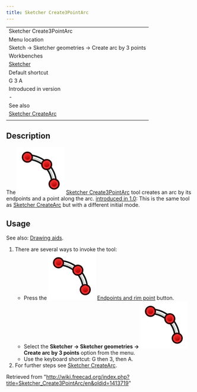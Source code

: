 ```yaml
---
title: Sketcher Create3PointArc
---
```


|                                                                |
| -------------------------------------------------------------- |
| Sketcher Create3PointArc                                       |
| Menu location                                                  |
| Sketch → Sketcher geometries → Create arc by 3 points          |
| Workbenches                                                    |
| [Sketcher](/Sketcher_Workbench "Sketcher Workbench")           |
| Default shortcut                                               |
| G 3 A                                                          |
| Introduced in version                                          |
| -                                                              |
| See also                                                       |
| [Sketcher CreateArc](/Sketcher_CreateArc "Sketcher CreateArc") |
|                                                                |

## Description

The ![](/src/assets/images/Sketcher_Create3PointArc.svg) [Sketcher Create3PointArc](/Sketcher_Create3PointArc "Sketcher Create3PointArc") tool creates an arc by its endpoints and a point along the arc. [introduced in 1.0](/Release_notes_1.0 "Release notes 1.0"): This is the same tool as [Sketcher CreateArc](/Sketcher_CreateArc "Sketcher CreateArc") but with a different initial mode.

## Usage

See also: [Drawing aids](/Sketcher_Workbench#Drawing_aids "Sketcher Workbench").

1. There are several ways to invoke the tool:
   - Press the ![](/src/assets/images/Sketcher_Create3PointArc.svg) [Endpoints and rim point](/Sketcher_Create3PointArc "Sketcher Create3PointArc") button.
   - Select the **Sketcher → Sketcher geometries → ![](/src/assets/images/Sketcher_Create3PointArc.svg) Create arc by 3 points** option from the menu.
   - Use the keyboard shortcut: G then 3, then A.
2. For further steps see [Sketcher CreateArc](/Sketcher_CreateArc#Usage "Sketcher CreateArc").

Retrieved from "<http://wiki.freecad.org/index.php?title=Sketcher_Create3PointArc/en&oldid=1413719>"
